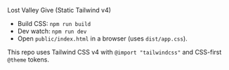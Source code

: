 Lost Valley Give (Static Tailwind v4)

- Build CSS: `npm run build`
- Dev watch: `npm run dev`
- Open `public/index.html` in a browser (uses `dist/app.css`).

This repo uses Tailwind CSS v4 with `@import "tailwindcss"` and CSS-first `@theme` tokens.

